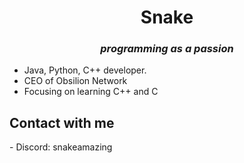 <h1 align="center"> Snake </h1>
<h3 align="center"><i>programming as a passion</i></h3>

- Java, Python, C++ developer.
- CEO of Obsilion Network 
- Focusing on learning C++ and C

## Contact with me
<div>
- Discord: snakeamazing
</div>
